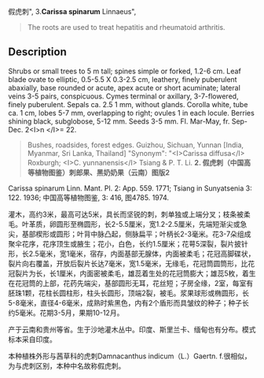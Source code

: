 假虎刺",
3.**Carissa spinarum** Linnaeus",

> The roots are used to treat hepatitis and rheumatoid arthritis.

## Description
Shrubs or small trees to 5 m tall; spines simple or forked, 1.2-6 cm. Leaf blade ovate to elliptic, 0.5-5.5 X 0.3-2.5 cm, leathery, finely puberulent abaxially, base rounded or acute, apex acute or short acuminate; lateral veins 3-5 pairs, conspicuous. Cymes terminal or axillary, 3-7-flowered, finely puberulent. Sepals ca. 2.5 1 mm, without glands. Corolla white, tube ca. 1 cm, lobes 5-7 mm, overlapping to right; ovules 1 in each locule. Berries shining black, subglobose, 5-12 mm. Seeds 3-5 mm. Fl. Mar-May, fr. Sep-Dec. 2&lt;I&gt;n &lt;/I&gt;= 22.

> Bushes, roadsides, forest edges. Guizhou, Sichuan, Yunnan [India, Myanmar, Sri Lanka, Thailand]
  "Synonym": "&lt;I&gt;Carissa diffusa&lt;/I&gt; Roxburgh; &lt;I&gt;C. yunnanensis&lt;/I&gt; Tsiang &amp; P. T. Li.
**2. 假虎刺（中国高等植物图鉴）刺郎果、黑奶奶果（云南）图版2**

Carissa spinarum Linn. Mant. Pl. 2: App. 559. 1771; Tsiang in Sunyatsenia 3: 122. 1936; 中国高等植物图鉴, 3: 416, 图4785. 1974.

灌木，高约3米，最高可达5米，具长而坚锐的刺，刺单独或上端分叉；枝条被柔毛。叶革质，卵圆形至椭圆形，长2-5.5厘米，宽1.2-2.5厘米，先端短渐尖或急尖，基部楔形或圆形；叶背中脉凸起，侧脉扁平；叶柄长2-3毫米。花3-7朵组成聚伞花序，花序顶生或腋生；花小，白色，长约1.5厘米；花萼5深裂，裂片披针形，长2.5毫米，宽1毫米，宿存，内面基部无腺体，内面被柔毛；花冠高脚碟状，裂片向右覆盖，开放后裂片长达7毫米，宽1.5毫米，无缘毛，花冠筒圆筒形，比花冠裂片为长，长1厘米，内面密被柔毛，雄蕊着生处的花冠筒膨大；雄蕊5枚，着生在花冠筒的上部，花药先端尖，基部圆形无耳，花丝短；子房全缘，2室，每室有胚珠1颗，花柱长圆柱形，柱头长圆形，顶端2裂，被毛。浆果球形或椭圆形，长5-8毫米，直径4-6毫米，成熟时紫黑色，内有2个盾形而具皱纹的种子；种子长约5毫米。花期3-5月，果期10-12月。

产于云南和贵州等省。生于沙地灌木丛中。印度、斯里兰卡、缅甸也有分布。模式标本采自印度。

本种植株外形与茜草科的虎刺Damnacanthus indicum（L.）Gaertn. f.很相似，为与虎刺区别，本种中名故称假虎刺。
